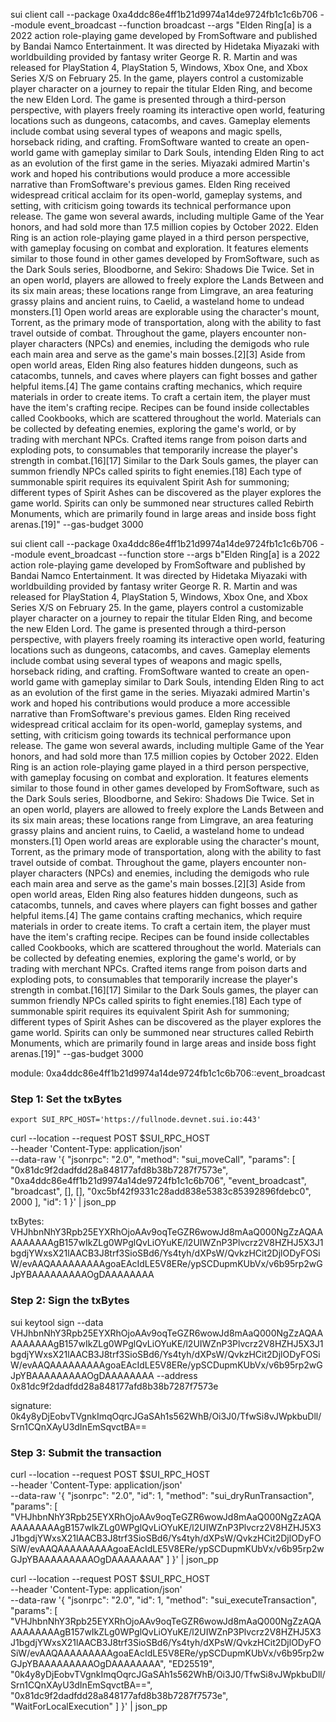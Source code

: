 sui client call --package 0xa4ddc86e4ff1b21d9974a14de9724fb1c1c6b706 --module event_broadcast --function broadcast --args "Elden Ring[a] is a 2022 action role-playing game developed by FromSoftware and published by Bandai Namco Entertainment. It was directed by Hidetaka Miyazaki with worldbuilding provided by fantasy writer George R. R. Martin and was released for PlayStation 4, PlayStation 5, Windows, Xbox One, and Xbox Series X/S on February 25. In the game, players control a customizable player character on a journey to repair the titular Elden Ring, and become the new Elden Lord. The game is presented through a third-person perspective, with players freely roaming its interactive open world, featuring locations such as dungeons, catacombs, and caves. Gameplay elements include combat using several types of weapons and magic spells, horseback riding, and crafting. FromSoftware wanted to create an open-world game with gameplay similar to Dark Souls, intending Elden Ring to act as an evolution of the first game in the series. Miyazaki admired Martin's work and hoped his contributions would produce a more accessible narrative than FromSoftware's previous games. Elden Ring received widespread critical acclaim for its open-world, gameplay systems, and setting, with criticism going towards its technical performance upon release. The game won several awards, including multiple Game of the Year honors, and had sold more than 17.5 million copies by October 2022. Elden Ring is an action role-playing game played in a third person perspective, with gameplay focusing on combat and exploration. It features elements similar to those found in other games developed by FromSoftware, such as the Dark Souls series, Bloodborne, and Sekiro: Shadows Die Twice. Set in an open world, players are allowed to freely explore the Lands Between and its six main areas; these locations range from Limgrave, an area featuring grassy plains and ancient ruins, to Caelid, a wasteland home to undead monsters.[1] Open world areas are explorable using the character's mount, Torrent, as the primary mode of transportation, along with the ability to fast travel outside of combat. Throughout the game, players encounter non-player characters (NPCs) and enemies, including the demigods who rule each main area and serve as the game's main bosses.[2][3] Aside from open world areas, Elden Ring also features hidden dungeons, such as catacombs, tunnels, and caves where players can fight bosses and gather helpful items.[4] The game contains crafting mechanics, which require materials in order to create items. To craft a certain item, the player must have the item's crafting recipe. Recipes can be found inside collectables called Cookbooks, which are scattered throughout the world. Materials can be collected by defeating enemies, exploring the game's world, or by trading with merchant NPCs. Crafted items range from poison darts and exploding pots, to consumables that temporarily increase the player's strength in combat.[16][17] Similar to the Dark Souls games, the player can summon friendly NPCs called spirits to fight enemies.[18] Each type of summonable spirit requires its equivalent Spirit Ash for summoning; different types of Spirit Ashes can be discovered as the player explores the game world. Spirits can only be summoned near structures called Rebirth Monuments, which are primarily found in large areas and inside boss fight arenas.[19]" --gas-budget 3000

sui client call --package 0xa4ddc86e4ff1b21d9974a14de9724fb1c1c6b706 --module event_broadcast --function store --args b"Elden Ring[a] is a 2022 action role-playing game developed by FromSoftware and published by Bandai Namco Entertainment. It was directed by Hidetaka Miyazaki with worldbuilding provided by fantasy writer George R. R. Martin and was released for PlayStation 4, PlayStation 5, Windows, Xbox One, and Xbox Series X/S on February 25. In the game, players control a customizable player character on a journey to repair the titular Elden Ring, and become the new Elden Lord. The game is presented through a third-person perspective, with players freely roaming its interactive open world, featuring locations such as dungeons, catacombs, and caves. Gameplay elements include combat using several types of weapons and magic spells, horseback riding, and crafting. FromSoftware wanted to create an open-world game with gameplay similar to Dark Souls, intending Elden Ring to act as an evolution of the first game in the series. Miyazaki admired Martin's work and hoped his contributions would produce a more accessible narrative than FromSoftware's previous games. Elden Ring received widespread critical acclaim for its open-world, gameplay systems, and setting, with criticism going towards its technical performance upon release. The game won several awards, including multiple Game of the Year honors, and had sold more than 17.5 million copies by October 2022. Elden Ring is an action role-playing game played in a third person perspective, with gameplay focusing on combat and exploration. It features elements similar to those found in other games developed by FromSoftware, such as the Dark Souls series, Bloodborne, and Sekiro: Shadows Die Twice. Set in an open world, players are allowed to freely explore the Lands Between and its six main areas; these locations range from Limgrave, an area featuring grassy plains and ancient ruins, to Caelid, a wasteland home to undead monsters.[1] Open world areas are explorable using the character's mount, Torrent, as the primary mode of transportation, along with the ability to fast travel outside of combat. Throughout the game, players encounter non-player characters (NPCs) and enemies, including the demigods who rule each main area and serve as the game's main bosses.[2][3] Aside from open world areas, Elden Ring also features hidden dungeons, such as catacombs, tunnels, and caves where players can fight bosses and gather helpful items.[4] The game contains crafting mechanics, which require materials in order to create items. To craft a certain item, the player must have the item's crafting recipe. Recipes can be found inside collectables called Cookbooks, which are scattered throughout the world. Materials can be collected by defeating enemies, exploring the game's world, or by trading with merchant NPCs. Crafted items range from poison darts and exploding pots, to consumables that temporarily increase the player's strength in combat.[16][17] Similar to the Dark Souls games, the player can summon friendly NPCs called spirits to fight enemies.[18] Each type of summonable spirit requires its equivalent Spirit Ash for summoning; different types of Spirit Ashes can be discovered as the player explores the game world. Spirits can only be summoned near structures called Rebirth Monuments, which are primarily found in large areas and inside boss fight arenas.[19]" --gas-budget 3000

module: 0xa4ddc86e4ff1b21d9974a14de9724fb1c1c6b706::event_broadcast

### Step 1: Set the txBytes

`export SUI_RPC_HOST='https://fullnode.devnet.sui.io:443'`

curl --location --request POST $SUI_RPC_HOST \
--header 'Content-Type: application/json' \
--data-raw '{
"jsonrpc": "2.0",
"method": "sui_moveCall",
"params": [
"0x81dc9f2dadfdd28a848177afd8b38b7287f7573e",
"0xa4ddc86e4ff1b21d9974a14de9724fb1c1c6b706",
"event_broadcast",
"broadcast",
[],
[],
"0xc5bf42f9331c28add838e5383c85392896fdebc0",
2000
],
"id": 1
}' | json_pp

txBytes: VHJhbnNhY3Rpb25EYXRhOjoAAv9oqTeGZR6wowJd8mAaQ000NgZzAQAAAAAAAAAgB157wIkZLg0WPglQvLiOYuKE/l2UIWZnP3Plvcrz2V8HZHJ5X3J1bgdjYWxsX21lAACB3J8trf3SioSBd6/Ys4tyh/dXPsW/QvkzHCit2DjlODyFOSiW/evAAQAAAAAAAAAgoaEAcIdLE5V8ERe/ypSCDupmKUbVx/v6b95rp2wGJpYBAAAAAAAAAOgDAAAAAAAA

### Step 2: Sign the txBytes

sui keytool sign --data VHJhbnNhY3Rpb25EYXRhOjoAAv9oqTeGZR6wowJd8mAaQ000NgZzAQAAAAAAAAAgB157wIkZLg0WPglQvLiOYuKE/l2UIWZnP3Plvcrz2V8HZHJ5X3J1bgdjYWxsX21lAACB3J8trf3SioSBd6/Ys4tyh/dXPsW/QvkzHCit2DjlODyFOSiW/evAAQAAAAAAAAAgoaEAcIdLE5V8ERe/ypSCDupmKUbVx/v6b95rp2wGJpYBAAAAAAAAAOgDAAAAAAAA --address 0x81dc9f2dadfdd28a848177afd8b38b7287f7573e

signature: 0k4y8yDjEobvTVgnkImqOqrcJGaSAh1s562WhB/Oi3J0/TfwSi8vJWpkbuDll/Srn1CQnXAyU3dInEmSqvctBA==

### Step 3: Submit the transaction

curl --location --request POST $SUI_RPC_HOST \
--header 'Content-Type: application/json' \
--data-raw '{
"jsonrpc": "2.0",
"id": 1,
"method": "sui_dryRunTransaction",
"params": [
"VHJhbnNhY3Rpb25EYXRhOjoAAv9oqTeGZR6wowJd8mAaQ000NgZzAQAAAAAAAAAgB157wIkZLg0WPglQvLiOYuKE/l2UIWZnP3Plvcrz2V8HZHJ5X3J1bgdjYWxsX21lAACB3J8trf3SioSBd6/Ys4tyh/dXPsW/QvkzHCit2DjlODyFOSiW/evAAQAAAAAAAAAgoaEAcIdLE5V8ERe/ypSCDupmKUbVx/v6b95rp2wGJpYBAAAAAAAAAOgDAAAAAAAA"
]
}' | json_pp

curl --location --request POST $SUI_RPC_HOST \
--header 'Content-Type: application/json' \
--data-raw '{
"jsonrpc": "2.0",
"id": 1,
"method": "sui_executeTransaction",
"params": [
"VHJhbnNhY3Rpb25EYXRhOjoAAv9oqTeGZR6wowJd8mAaQ000NgZzAQAAAAAAAAAgB157wIkZLg0WPglQvLiOYuKE/l2UIWZnP3Plvcrz2V8HZHJ5X3J1bgdjYWxsX21lAACB3J8trf3SioSBd6/Ys4tyh/dXPsW/QvkzHCit2DjlODyFOSiW/evAAQAAAAAAAAAgoaEAcIdLE5V8ERe/ypSCDupmKUbVx/v6b95rp2wGJpYBAAAAAAAAAOgDAAAAAAAA",
"ED25519",
"0k4y8yDjEobvTVgnkImqOqrcJGaSAh1s562WhB/Oi3J0/TfwSi8vJWpkbuDll/Srn1CQnXAyU3dInEmSqvctBA==",
"0x81dc9f2dadfdd28a848177afd8b38b7287f7573e",
"WaitForLocalExecution"
]
}' | json_pp
